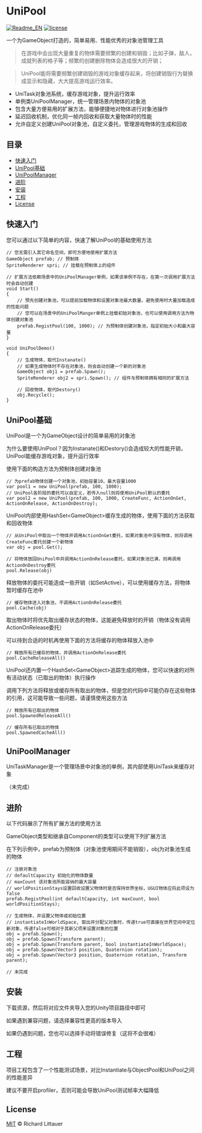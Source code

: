 ﻿# UniPool

[![Readme_EN](https://img.shields.io/badge/UniPool-Document-red)](https://github.com/XuanTools/UniPool/blob/main/README.md) [![license](https://img.shields.io/badge/license-MIT-green)](https://github.com/XuanTools/UniPool/blob/main/LICENSE)

一个为GameObject打造的，简单易用、性能优秀的对象池管理工具

> 在游戏中会出现大量重复的物体需要频繁的创建和销毁；比如子弹，敌人，成就列表的格子等；频繁的创建删除物体会造成很大的开销；

> UniPool能将需要频繁创建销毁的游戏对象缓存起来，将创建销毁行为替换成显示和隐藏，大大提高游戏运行效率。

* UniTask对象池系统，缓存游戏对象，提升运行效率
* 单例类UniPoolManager，统一管理场景内物体的对象池
* 包含大量方便易用的扩展方法，能够便捷地对物体进行对象池操作
* 延迟回收机制，优化同一帧内回收和获取大量物体时的性能
* 允许自定义创建UniPool对象池，自定义委托，管理游戏物体的生成和回收

## 目录

- [快速入门](#快速入门)
- [UniPool基础](#unitask基础)
- [UniPoolManager](#unipoolmanager)
- [进阶](#进阶)
- [安装](#安装)
- [工程](#工程)
- [License](#license)

## 快速入门

您可以通过以下简单的内容，快速了解UniPool的基础使用方法

```
// 您无需引入其它命名空间，即可方便地使用扩展方法
GameObject prefab; // 预制体
SpriteRenderer spri; // 挂载在预制体上的组件

// 扩展方法依赖场景中的UniPoolManager单例，如果该单例不存在，在第一次调用扩展方法时会自动创建
void Start()
{
    // 预先创建对象池，可以提前加载物体和设置对象池最大数量，避免使用时大量加载造成的性能问题
    // 您可以在场景中的UniPoolManger单例上挂载初始对象池，也可以使用调用方法为物体创建对象池
    prefab.RegistPool(100, 1000); // 为预制体创建对象池，指定初始大小和最大容量
}

void UniPoolDemo()
{
    // 生成物体，取代Instanate()
    // 如果生成物体时不存在对象池，则会自动创建一个新的对象池
    GameObject obj1 = prefab.Spawn();
    SpriteRenderer obj2 = spri.Spawn(); // 组件与预制体拥有相同的扩展方法

    // 回收物体，取代Destory()
    obj.Recycle();
}
```

## UniPool基础

UniPool是一个为GameObject设计的简单易用的对象池

为什么要使用UniPool？因为Instanate()和Destory()会造成较大的性能开销，UniPool能缓存游戏对象，提升运行效率

使用下面的构造方法为预制体创建对象池

```
// 为prefab物体创建一个对象池，初始容量10，最大容量1000
var pool1 = new UniPool(prefab, 100, 1000);
// UniPool各阶段的委托可以自定义，若传入null则将使用UniPool默认的委托
var pool2 = new UniPool(prefab, 100, 1000, CreateFunc, ActionOnGet, ActionOnRelease, ActionOnDestroy);
```

UniPool内部使用HashSet\<GameObject>缓存生成的物体，使用下面的方法获取和回收物体

```
// 从UniPool中取出一个物体并调用ActionOnGet委托，如果对象池中没有物体，则将调用CreateFunc委托创建一个新物体
var obj = pool.Get();

// 将物体放回UniPool中并调用ActionOnRelease委托，如果对象池已满，则再调用ActionOnDestroy委托
pool.Release(obj)
```

释放物体的委托可能造成一些开销（如SetActive），可以使用缓存方法，将物体暂时缓存在池中

```
// 缓存物体进入对象池，不调用ActionOnRelease委托
pool.Cache(obj)
```

取出物体时将优先取出缓存状态的物体，这能避免释放时的开销（物体没有调用ActionOnRelease委托）

可以待到合适的时机再使用下面的方法将缓存的物体释放入池中

```
// 释放所有已缓存的物体，并调用ActionOnRelease委托
pool.CacheReleaseAll()
```

UniPool还内置一个HashSet\<GameObject>追踪生成的物体，您可以快速的对所有活动状态（已取出的物体）执行操作

调用下列方法将释放或缓存所有取出的物体，但是您的代码中可能仍存在这些物体的引用，这可能导致一些问题，请谨慎使用这些方法

```
// 释放所有已取出的物体
pool.SpawnedReleaseAll()

// 缓存所有已取出的物体
pool.SpawnedCacheAll()
```


## UniPoolManager

UniTaskManager是一个管理场景中对象池的单例，其内部使用UniTask来缓存对象

（未完成）

## 进阶

以下代码展示了所有扩展方法的使用方法

GameObject类型和继承自Component的类型可以使用下列扩展方法

在下列示例中，prefab为预制体（对象池使用期间不能销毁），obj为对象池生成的物体

```
// 注册对象池
// defaultCapacity 初始化的物体数量
// maxCount 该对象池所能容纳的最大容量
// worldPositionStays设置回收设置父物体时是否保持世界坐标，UGUI物体应将此项设为false
prefab.RegistPool(int defaultCapacity, int maxCount, bool worldPositionStays);

// 生成物体，并设置父物体或初始位置
// instantiateInWorldSpace, 取出并分配父对象时，传递true可直接在世界空间中定位新对象，传递false可相对于其新父项来设置对象的位置
obj = prefab.Spawn();
obj = prefab.Spawn(Transform parent);
obj = prefab.Spawn(Transform parent, bool instantiateInWorldSpace);
obj = prefab.Spawn(Vector3 position, Quaternion rotation);
obj = prefab.Spawn(Vector3 position, Quaternion rotation, Transform parent);

// 未完成

```

## 安装

下载资源，然后将对应文件夹导入您的Unity项目路径中即可

如果遇到兼容问题，请选择兼容性更高的版本导入

如果仍遇到问题，您也可以选择手动将错误修复（这将不会很难）

## 工程

项目工程包含了一个性能测试场景，对比Instantiate与ObjectPool和UniPool之间的性能差异

建议不要开启profiler，否则可能会导致UniPool测试帧率大幅降低

## License

[MIT](LICENSE) © Richard Littauer